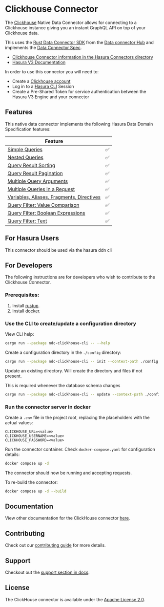 # Clickhouse Connector

The [Clickhouse](https://clickhouse.com/) Native Data Connector allows for connecting to a Clickhouse instance giving
you an instant GraphQL API on top of your Clickhouse data.

This uses the [Rust Data Connector SDK](https://github.com/hasura/ndc-hub#rusk-sdk) from the [Data connector Hub](https://github.com/hasura/ndc-hub) and implements the [Data Connector Spec](https://github.com/hasura/ndc-spec).

- [Clickhouse Connector information in the Hasura Connectors directory](https://hasura.io/connectors/clickhouse)
- [Hasura V3 Documentation](https://hasura.io/docs/3.0)

In order to use this connector you will need to:

- Create a [Clickhouse account](https://clickhouse.cloud/signUp?loc=nav-get-started)
- Log in to a [Hasura CLI](https://hasura.io/docs/3.0/cli/overview/) Session
- Create a Pre-Shared Token for service authentication between the Hasura V3 Engine and your connector

## Features

This native data connector implements the following Hasura Data Domain Specification features:

| Feature                                                                                                                             |     |
| ----------------------------------------------------------------------------------------------------------------------------------- | --- |
| [Simple Queries](https://hasura.io/docs/3.0/graphql-api/queries/simple-queries/)                                                    | ✅  |
| [Nested Queries](https://hasura.io/docs/3.0/graphql-api/queries/nested-queries/)                                                    | ✅  |
| [Query Result Sorting](https://hasura.io/docs/3.0/graphql-api/queries/sorting/)                                                     | ✅  |
| [Query Result Pagination](https://hasura.io/docs/3.0/graphql-api/queries/pagination/)                                               | ✅  |
| [Multiple Query Arguments](https://hasura.io/docs/3.0/graphql-api/queries/multiple-arguments/)                                      | ✅  |
| [Multiple Queries in a Request](https://hasura.io/docs/3.0/graphql-api/queries/multiple-queries/)                                   | ✅  |
| [Variables, Aliases, Fragments, Directives](https://hasura.io/docs/3.0/graphql-api/queries/variables-aliases-fragments-directives/) | ✅  |
| [Query Filter: Value Comparison](https://hasura.io/docs/3.0/graphql-api/queries/filters/comparison-operators/)                      | ✅  |
| [Query Filter: Boolean Expressions](https://hasura.io/docs/3.0/graphql-api/queries/filters/boolean-operators/)                      | ✅  |
| [Query Filter: Text](https://hasura.io/docs/3.0/graphql-api/queries/filters/text-search-operators/)                                 | ✅  |

## For Hasura Users

This connector should be used via the hasura ddn cli

## For Developers

The following instructions are for developers who wish to contribute to the Clickhouse Connector.

### Prerequisites:

1. Install [rustup](https://www.rust-lang.org/tools/install).
2. Install [docker](https://docs.docker.com/get-docker/).

### Use the CLI to create/update a configuration directory

View CLI help:

```sh
cargo run --package ndc-clickhouse-cli -- --help
```

Create a configuration directory in the `./config` directory:

```sh
cargo run --package ndc-clickhouse-cli -- init --context-path ./config --clickhouse-url "url" --clickhouse-username "user" --clickhouse-password "pass"
```

Update an existing directory. Will create the directory and files if not present.

This is required whenever the database schema changes

```sh
cargo run --package ndc-clickhouse-cli -- update --context-path ./config --clickhouse-url "url" --clickhouse-username "user" --clickhouse-password "pass"
```

### Run the connector server in docker

Create a `.env` file in the project root, replacing the placeholders with the actual values:

```env
CLICKHOUSE_URL=<value>
CLICKHOUSE_USERNAME=<value>
CLICKHOUSE_PASSWORD=<value>
```

Run the connector container. Check `docker-compose.yaml` for configuration details:

```sh
docker compose up -d
```

The connector should now be running and accepting requests.

To re-build the connector:

```sh
docker compose up -d --build
```

## Documentation

View other documentation for the ClickHouse connector [here](./docs/index.md).

## Contributing

Check out our [contributing guide](./docs/contributing.md) for more details.

## Support

Checkout out the [support section in docs](./docs/support.md).

## License

The ClickHouse connector is available under the [Apache License 2.0](https://www.apache.org/licenses/LICENSE-2.0).
